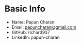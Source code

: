 # Basic Info

- Name: Papun Charan
- Email: papuncharan@gmail.com
- GitHub: richard937
- LinkedIn: papun-charan
